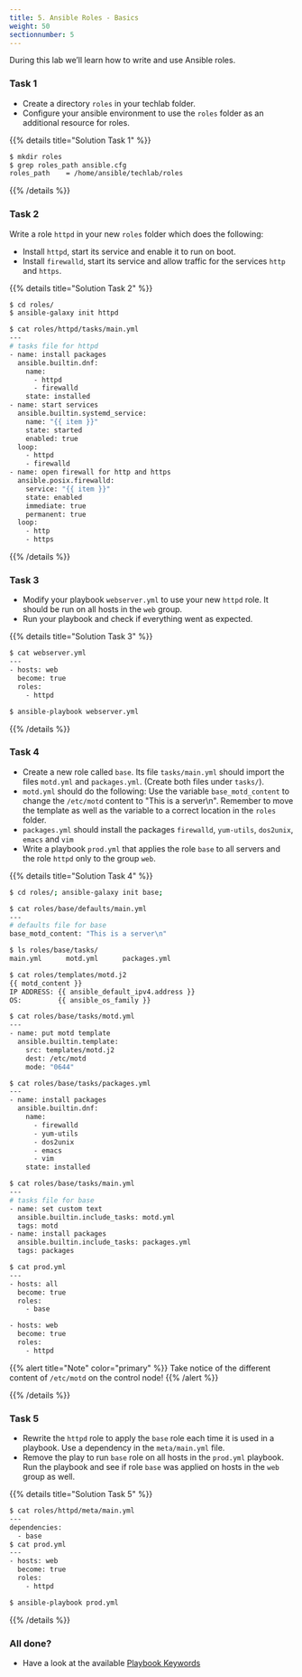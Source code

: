 ```yaml
---
title: 5. Ansible Roles - Basics
weight: 50
sectionnumber: 5
---
```


During this lab we’ll learn how to write and use Ansible roles.

### Task 1

* Create a directory `roles` in your techlab folder.
* Configure your ansible environment to use the `roles` folder as an additional resource for roles.

{{% details title="Solution Task 1" %}}
```bash
$ mkdir roles
$ grep roles_path ansible.cfg
roles_path    = /home/ansible/techlab/roles
```
{{% /details %}}

### Task 2

Write a role `httpd` in your new `roles` folder which does the
following:

* Install `httpd`, start its service and enable it to run on boot.
* Install `firewalld`, start its service and allow traffic for the services `http` and `https`.

{{% details title="Solution Task 2" %}}
```bash
$ cd roles/
$ ansible-galaxy init httpd

$ cat roles/httpd/tasks/main.yml
---
# tasks file for httpd
- name: install packages
  ansible.builtin.dnf:
    name:
      - httpd
      - firewalld
    state: installed
- name: start services
  ansible.builtin.systemd_service:
    name: "{{ item }}"
    state: started
    enabled: true
  loop:
    - httpd
    - firewalld
- name: open firewall for http and https
  ansible.posix.firewalld:
    service: "{{ item }}"
    state: enabled
    immediate: true
    permanent: true
  loop:
    - http
    - https
```
{{% /details %}}

### Task 3

* Modify your playbook `webserver.yml` to use your new `httpd` role. It should be run on all hosts in the `web` group.
* Run your playbook and check if everything went as expected.

{{% details title="Solution Task 3" %}}
```bash
$ cat webserver.yml
---
- hosts: web
  become: true
  roles:
    - httpd

$ ansible-playbook webserver.yml
```
{{% /details %}}

### Task 4

* Create a new role called `base`.
Its file `tasks/main.yml` should import the files `motd.yml` and `packages.yml`.
(Create both files under `tasks/`).
* `motd.yml` should do the following: Use the variable `base_motd_content` to change the `/etc/motd` content to
"This is a server\\n".
Remember to move the template as well as the variable to a correct location in the `roles` folder.
* `packages.yml` should install the packages `firewalld`, `yum-utils`, `dos2unix`, `emacs` and `vim`
* Write a playbook `prod.yml` that applies the role `base` to all servers
and the role `httpd` only to the group `web`.

{{% details title="Solution Task 4" %}}
```bash
$ cd roles/; ansible-galaxy init base;

$ cat roles/base/defaults/main.yml
---
# defaults file for base
base_motd_content: "This is a server\n"

$ ls roles/base/tasks/
main.yml      motd.yml      packages.yml

$ cat roles/templates/motd.j2
{{ motd_content }}
IP ADDRESS: {{ ansible_default_ipv4.address }}
OS:         {{ ansible_os_family }}

$ cat roles/base/tasks/motd.yml
---
- name: put motd template
  ansible.builtin.template:
    src: templates/motd.j2
    dest: /etc/motd
    mode: "0644"

$ cat roles/base/tasks/packages.yml
---
- name: install packages
  ansible.builtin.dnf:
    name:
      - firewalld
      - yum-utils
      - dos2unix
      - emacs
      - vim
    state: installed

$ cat roles/base/tasks/main.yml
---
# tasks file for base
- name: set custom text
  ansible.builtin.include_tasks: motd.yml
  tags: motd
- name: install packages
  ansible.builtin.include_tasks: packages.yml
  tags: packages

$ cat prod.yml
---
- hosts: all
  become: true
  roles:
    - base

- hosts: web
  become: true
  roles:
    - httpd
```

{{% alert title="Note" color="primary" %}}
Take notice of the different content of `/etc/motd` on the control node!
{{% /alert %}}

{{% /details %}}

### Task 5

* Rewrite the `httpd` role to apply the `base` role each time it is used in a playbook.
Use a dependency in the `meta/main.yml` file.
* Remove the play to run `base` role on all hosts in the `prod.yml` playbook.
Run the playbook and see if role `base` was applied on hosts in the `web` group as well.

{{% details title="Solution Task 5" %}}

```bash
$ cat roles/httpd/meta/main.yml
---
dependencies:
  - base
$ cat prod.yml
---
- hosts: web
  become: true
  roles:
    - httpd

$ ansible-playbook prod.yml
```

{{% /details %}}

### All done?

* Have a look at the available [Playbook Keywords](https://docs.ansible.com/ansible/latest/reference_appendices/playbooks_keywords.html)
